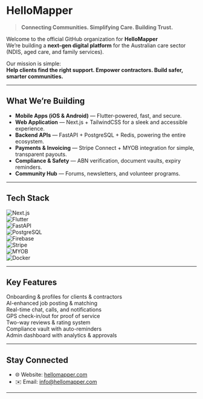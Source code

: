 # HelloMapper  

> **Connecting Communities. Simplifying Care. Building Trust.**

Welcome to the official GitHub organization for **HelloMapper**   
We’re building a **next-gen digital platform** for the Australian care sector (NDIS, aged care, and family services).  

Our mission is simple:  
**Help clients find the right support. Empower contractors. Build safer, smarter communities.**

---

## What We’re Building  

-  **Mobile Apps (iOS & Android)** — Flutter-powered, fast, and secure.  
-  **Web Application** — Next.js + TailwindCSS for a sleek and accessible experience.  
-  **Backend APIs** — FastAPI + PostgreSQL + Redis, powering the entire ecosystem.  
-  **Payments & Invoicing** — Stripe Connect + MYOB integration for simple, transparent payouts.  
-  **Compliance & Safety** — ABN verification, document vaults, expiry reminders.  
-  **Community Hub** — Forums, newsletters, and volunteer programs.  

---

##  Tech Stack  

![Next.js](https://img.shields.io/badge/Frontend-Next.js-black?logo=next.js)  
![Flutter](https://img.shields.io/badge/Mobile-Flutter-blue?logo=flutter)  
![FastAPI](https://img.shields.io/badge/Backend-FastAPI-009688?logo=fastapi)  
![PostgreSQL](https://img.shields.io/badge/Database-PostgreSQL-336791?logo=postgresql)  
![Firebase](https://img.shields.io/badge/Auth-Firebase-orange?logo=firebase)  
![Stripe](https://img.shields.io/badge/Payments-Stripe-635BFF?logo=stripe)  
![MYOB](https://img.shields.io/badge/Accounting-MYOB-purple)  
![Docker](https://img.shields.io/badge/Infra-Docker-2496ED?logo=docker)  

---

##  Key Features  

 Onboarding & profiles for clients & contractors  
 AI-enhanced job posting & matching  
 Real-time chat, calls, and notifications  
 GPS check-in/out for proof of service  
 Two-way reviews & rating system  
 Compliance vault with auto-reminders  
 Admin dashboard with analytics & approvals  

---

##  Stay Connected  

- 🌐 Website: [hellomapper.com](https://hellomapper.com) 
- ✉️ Email: info@hellomapper.com  
---

